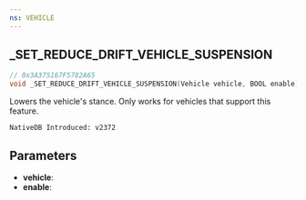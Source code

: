 ```yaml
---
ns: VEHICLE
---
```

## _SET_REDUCE_DRIFT_VEHICLE_SUSPENSION

```c
// 0x3A375167F5782A65
void _SET_REDUCE_DRIFT_VEHICLE_SUSPENSION(Vehicle vehicle, BOOL enable);
```

Lowers the vehicle's stance. Only works for vehicles that support this feature.

```
NativeDB Introduced: v2372
```

## Parameters
* **vehicle**:
* **enable**:
